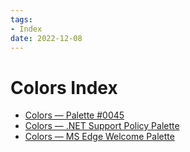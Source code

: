 ```yaml
---
tags:
- Index
date: 2022-12-08
---
```


# Colors  Index

- [Colors — Palette #0045](Colors%20%E2%80%94%20Palette%200045.md)
- [Colors — .NET Support Policy Palette](Colors%20%E2%80%94%20.NET%20Support%20Policy%20Palette.md)
- [Colors — MS Edge Welcome Palette](Colors%20%E2%80%94%20MS%20Edge%20Welcome%20Palette.md)
